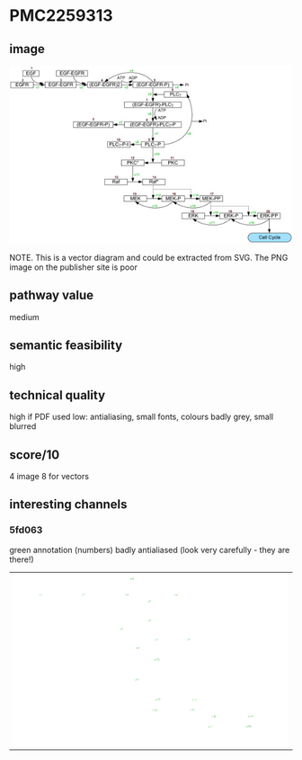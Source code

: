 # PMC2259313

## image
<kbd><img src="../PMC2259313/pdfimages/image.3.1.00_00.00_00/raw.png" /></kbd>

NOTE. This is a vector diagram and could be extracted from SVG. The PNG image on the publisher site is poor


## pathway value
medium


## semantic feasibility 
high


## technical quality
high if PDF used
low: antialiasing, small fonts, colours badly grey, small blurred

## score/10
4 image
8 for vectors

## interesting channels

### 5fd063
green annotation (numbers) badly antialiased (look very carefully - they are there!)
<table width="150%" ><tr><td><img src="../PMC2259313/pdfimages/image.3.1.00_00.00_00/octree/channel.5fd063.png" /></td></tr></table>
